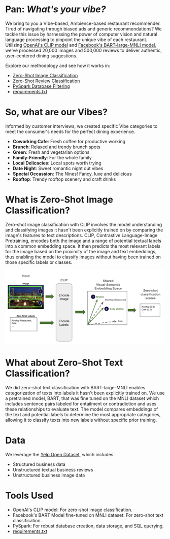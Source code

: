 # Pan: *What's your vibe?*

We bring to you a Vibe-based, Ambience-based restaurant recommender. Tired of navigating through biased ads and generic recommendations? We tackle this issue by harnessing the power of computer vision and natural language processing to pinpoint the unique vibe of each restaurant. Utilizing [OpenAI's CLIP model](https://openai.com/research/clip) and [Facebook's BART-large-MNLI model](https://huggingface.co/facebook/bart-large-mnli), we've processed 20,000 images and 500,000 reviews to deliver authentic, user-centered dining suggestions.


Explore our methodology and see how it works in: 
- [Zero-Shot Image Classification](https://github.com/samuelcampione/zero_shot_learning_restaurant_data/blob/main/zero_shot_image_classification.py)
- [Zero-Shot Review Classification](https://github.com/samuelcampione/zero_shot_learning_restaurant_data/blob/main/zero_shot_review_classification.py)
- [PySpark Database Filtering](https://github.com/samuelcampione/zero_shot_learning_restaurant_data/blob/main/get_restaurant_results.ipynb)
- [requirements.txt](https://github.com/samuelcampione/zero_shot_learning_restaurant_data/blob/main/requirements.txt)

# So, what are our Vibes?
Informed by customer interviews, we created specific Vibe categories to meet the consumer's needs for the perfect dining experience.

- **Coworking Cafe**: Fresh coffee for productive working
- **Brunch**: Relaxed and trendy brunch spots
- **Green**: Fresh and vegetarian options
- **Family-Friendly**: For the whole family
- **Local Delicacies**: Local spots worth trying
- **Date Night**: Sweet romantic night out vibes
- **Special Occassion**: The Nines! Fancy, luxe and delicious
- **Rooftop**: Trendy rooftop scenery and craft drinks

# What is Zero-Shot Image Classification?

Zero-shot image classification with CLIP involves the model understanding and classifying images it hasn't been explicitly trained on by comparing the image's features to text descriptions. CLIP,  Contrastive Language-Image Pretraining, encodes both the image and a range of potential textual labels into a common embedding space. It then predicts the most relevant labels for the image based on the proximity of the image and text embeddings, thus enabling the model to classify images without having been trained on those specific labels or classes.

<div align="center">
    <img src="https://github.com/samuelcampione/zero_shot_learning_restaurant_data/blob/main/zero_shot_diagram.png" alt="Screenshot" width="600">
</div>


# What about Zero-Shot Text Classification?
We did zero-shot text classification with BART-large-MNLI enables categorization of texts into labels it hasn't been explicitly trained on. We use a pretrained model, BART, that was fine tuned on the MNLI dataset which includes sentence pairs labeled for entailment or contradiction and uses these relationships to evaluate text. The model compares embeddings of the text and potential labels to determine the most appropriate categories, allowing it to classify texts into new labels without specific prior training.


# Data
We leverage the [Yelp Open Dataset](https://www.yelp.com/dataset), which includes:
- Structured business data
- Unstructured textual business reviews
- Unstructured business image data

# Tools Used
- OpenAI's CLIP model: For zero-shot image classification.
- Facebook's BART Model fine-tuned on MNLI dataset: For zero-shot text classification.
- PySpark: For robust database creation, data storage, and SQL querying.
- [requirements.txt](https://github.com/samuelcampione/zero_shot_learning_restaurant_data/blob/main/requirements.txt) 
